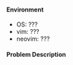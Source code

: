 #### Environment

- OS: ???
- vim: ???
- neovim: ???

#### Problem Description

<!-- English please. 请尽量使用英文. -->

<!-- Error messages and describe your problem or suggestion. -->

<!-- Screenshots if neccessary. -->
